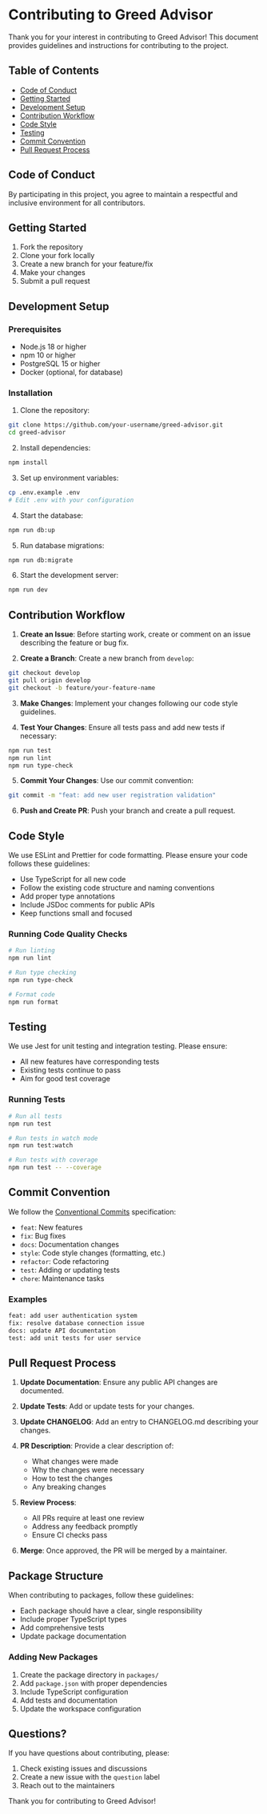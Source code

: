 # Contributing to Greed Advisor

Thank you for your interest in contributing to Greed Advisor! This document provides guidelines and instructions for contributing to the project.

## Table of Contents

- [Code of Conduct](#code-of-conduct)
- [Getting Started](#getting-started)
- [Development Setup](#development-setup)
- [Contribution Workflow](#contribution-workflow)
- [Code Style](#code-style)
- [Testing](#testing)
- [Commit Convention](#commit-convention)
- [Pull Request Process](#pull-request-process)

## Code of Conduct

By participating in this project, you agree to maintain a respectful and inclusive environment for all contributors.

## Getting Started

1. Fork the repository
2. Clone your fork locally
3. Create a new branch for your feature/fix
4. Make your changes
5. Submit a pull request

## Development Setup

### Prerequisites

- Node.js 18 or higher
- npm 10 or higher
- PostgreSQL 15 or higher
- Docker (optional, for database)

### Installation

1. Clone the repository:
```bash
git clone https://github.com/your-username/greed-advisor.git
cd greed-advisor
```

2. Install dependencies:
```bash
npm install
```

3. Set up environment variables:
```bash
cp .env.example .env
# Edit .env with your configuration
```

4. Start the database:
```bash
npm run db:up
```

5. Run database migrations:
```bash
npm run db:migrate
```

6. Start the development server:
```bash
npm run dev
```

## Contribution Workflow

1. **Create an Issue**: Before starting work, create or comment on an issue describing the feature or bug fix.

2. **Create a Branch**: Create a new branch from `develop`:
```bash
git checkout develop
git pull origin develop
git checkout -b feature/your-feature-name
```

3. **Make Changes**: Implement your changes following our code style guidelines.

4. **Test Your Changes**: Ensure all tests pass and add new tests if necessary:
```bash
npm run test
npm run lint
npm run type-check
```

5. **Commit Your Changes**: Use our commit convention:
```bash
git commit -m "feat: add new user registration validation"
```

6. **Push and Create PR**: Push your branch and create a pull request.

## Code Style

We use ESLint and Prettier for code formatting. Please ensure your code follows these guidelines:

- Use TypeScript for all new code
- Follow the existing code structure and naming conventions
- Add proper type annotations
- Include JSDoc comments for public APIs
- Keep functions small and focused

### Running Code Quality Checks

```bash
# Run linting
npm run lint

# Run type checking
npm run type-check

# Format code
npm run format
```

## Testing

We use Jest for unit testing and integration testing. Please ensure:

- All new features have corresponding tests
- Existing tests continue to pass
- Aim for good test coverage

### Running Tests

```bash
# Run all tests
npm run test

# Run tests in watch mode
npm run test:watch

# Run tests with coverage
npm run test -- --coverage
```

## Commit Convention

We follow the [Conventional Commits](https://www.conventionalcommits.org/) specification:

- `feat`: New features
- `fix`: Bug fixes
- `docs`: Documentation changes
- `style`: Code style changes (formatting, etc.)
- `refactor`: Code refactoring
- `test`: Adding or updating tests
- `chore`: Maintenance tasks

### Examples

```bash
feat: add user authentication system
fix: resolve database connection issue
docs: update API documentation
test: add unit tests for user service
```

## Pull Request Process

1. **Update Documentation**: Ensure any public API changes are documented.

2. **Update Tests**: Add or update tests for your changes.

3. **Update CHANGELOG**: Add an entry to CHANGELOG.md describing your changes.

4. **PR Description**: Provide a clear description of:
   - What changes were made
   - Why the changes were necessary
   - How to test the changes
   - Any breaking changes

5. **Review Process**: 
   - All PRs require at least one review
   - Address any feedback promptly
   - Ensure CI checks pass

6. **Merge**: Once approved, the PR will be merged by a maintainer.

## Package Structure

When contributing to packages, follow these guidelines:

- Each package should have a clear, single responsibility
- Include proper TypeScript types
- Add comprehensive tests
- Update package documentation

### Adding New Packages

1. Create the package directory in `packages/`
2. Add `package.json` with proper dependencies
3. Include TypeScript configuration
4. Add tests and documentation
5. Update the workspace configuration

## Questions?

If you have questions about contributing, please:

1. Check existing issues and discussions
2. Create a new issue with the `question` label
3. Reach out to the maintainers

Thank you for contributing to Greed Advisor!
